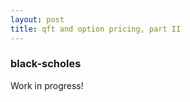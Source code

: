 ```yaml
---
layout: post
title: qft and option pricing, part II
---
```

### black-scholes
Work in progress! 

